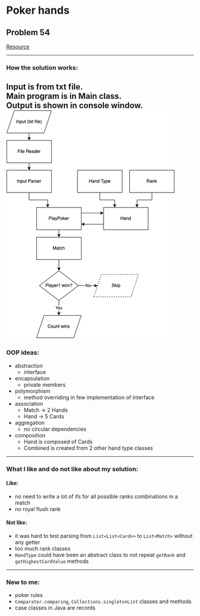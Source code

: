 # Poker hands
## Problem 54
[Resource](https://projecteuler.net/problem=54)

---

### How the solution works:
Input is from txt file.  
Main program is in Main class.  
Output is shown in console window.
![Poker diagram](PokerDiagram.png)
---
### OOP ideas:
* abstraction 
  * interface
* encapsulation
  * private members
* polymorphism
  * method overriding in few implementation of interface
* association
  * Match -> 2 Hands
  * Hand -> 5 Cards
* aggregation
  * no circular dependencies
* composition
  * Hand is composed of Cards
  * Combined is created from 2 other hand type classes
---
### What I like and do not like about my solution:
#### Like:
* no need to write a lot of ifs for all possible ranks combinations in a match
* no royal flush rank
#### Not like:
* it was hard to test parsing from `List<List<Card>>` to `List<Match>` without any getter
* too much rank classes
* `HandType` could have been an abstract class to not repeat `getRank` and `getHighestCardValue` methods
---
### New to me:
* poker rules
* `Comparator.comparing`, `Collections.singletonList` classes and methods
* case classes in Java are records 